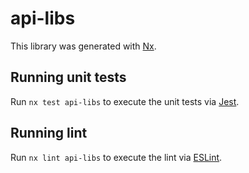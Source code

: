 # api-libs

This library was generated with [Nx](https://nx.dev).

## Running unit tests

Run `nx test api-libs` to execute the unit tests via [Jest](https://jestjs.io).

## Running lint

Run `nx lint api-libs` to execute the lint via [ESLint](https://eslint.org/).
